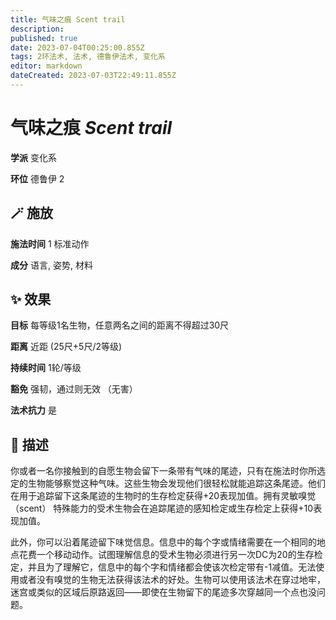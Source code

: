 ```yaml
---
title: 气味之痕 Scent trail
description: 
published: true
date: 2023-07-04T00:25:00.855Z
tags: 2环法术, 法术, 德鲁伊法术, 变化系
editor: markdown
dateCreated: 2023-07-03T22:49:11.855Z
---
```


# **气味之痕** *Scent trail*

**学派** 变化系 

**环位** 德鲁伊 2

## 🪄 施放

**施法时间** 1 标准动作

**成分** 语言, 姿势, 材料

## ✨ 效果 

**目标** 每等级1名生物，任意两名之间的距离不得超过30尺 

**距离** 近距 (25尺+5尺/2等级)  

**持续时间** 1轮/等级 

**豁免** 强韧，通过则无效 （无害）

**法术抗力** 是

## 📖 描述

你或者一名你接触到的自愿生物会留下一条带有气味的尾迹，只有在施法时你所选定的生物能够察觉这种气味。这些生物会发现他们很轻松就能追踪这条尾迹。他们在用于追踪留下这条尾迹的生物时的生存检定获得+20表现加值。拥有灵敏嗅觉 （scent） 特殊能力的受术生物会在追踪尾迹的感知检定或生存检定上获得+10表现加值。

此外，你可以沿着尾迹留下味觉信息。信息中的每个字或情绪需要在一个相同的地点花费一个移动动作。试图理解信息的受术生物必须进行另一次DC为20的生存检定，并且为了理解它，信息中的每个字和情绪都会使该次检定带有-1减值。无法使用或者没有嗅觉的生物无法获得该法术的好处。生物可以使用该法术在穿过地牢，迷宫或类似的区域后原路返回——即使在生物留下的尾迹多次穿越同一个点也没问题。
    